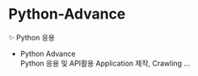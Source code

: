 # Python-Advance

✨ Python 응용  
- Python Advance  
Python 응용 및 API활용 Application 제작, Crawling ...
 
